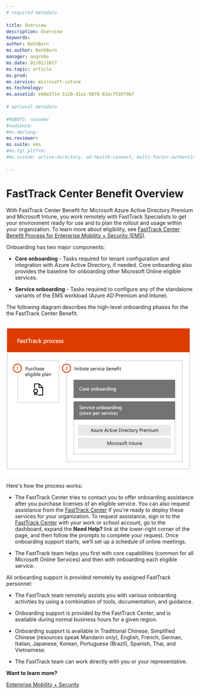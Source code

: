 ```yaml
---
# required metadata

title: Overview
description: Overview
keywords:
author: NathBarn
ms.author: NathBarn
manager: angrobe
ms.date: 02/01/2017
ms.topic: article
ms.prod:
ms.service: microsoft-intune
ms.technology:
ms.assetid: e60e3714-5120-41e2-9878-83ac75107967

# optional metadata

#ROBOTS: noindex
#audience:
#ms.devlang:
ms.reviewer:
ms.suite: ems
#ms.tgt_pltfrm:
#ms.custom: active-directory, ad-health-connect, multi-factor-authentication, microsoft-intune

---
```


# FastTrack Center Benefit Overview

With FastTrack Center Benefit for Microsoft Azure Active Directory Premium and Microsoft Intune, you work remotely with FastTrack Specialists to get your environment ready for use and to plan the rollout and usage within your organization. To learn more about eligibility, see [FastTrack Center Benefit Process for Enterprise Mobility + Security (EMS)](fasttrack-center-benefit-process-for-enterprise-mobility-suite-ems.md).


Onboarding has two major components:

-   **Core onboarding** - Tasks required for tenant configuration and integration with Azure Active Directory, if needed. Core onboarding also provides the baseline for onboarding other Microsoft Online eligible services.

-   **Service onboarding** - Tasks required to configure any of the standalone variants of the EMS workload (Azure AD Premium and Intune).

The following diagram describes the high-level onboarding phases for the the FastTrack Center Benefit.

![The high-level onboarding phases of using the FastTrack Center Benefit](./media/ft-onboarding-process.png)

Here's how the process works:

- The FastTrack Center tries to contact you to offer onboarding assistance after you purchase licenses of an eligible service. You can also request assistance from the [FastTrack Center](http://fasttrack.microsoft.com/) if you're ready to deploy these services for your organization. To request assistance, sign in to the [FastTrack Center](http://fasttrack.microsoft.com/) with your work or school account, go to the dashboard, expand the **Need Help?** link at the lower-right corner of the page, and then follow the prompts to complete your request. Once onboarding support starts, we’ll set up a schedule of online meetings.

-   The FastTrack team helps you first with core capabilities (common for all Microsoft Online Services) and then with onboarding each eligible service.

All onboarding support is provided remotely by assigned FastTrack personnel:

-   The FastTrack team remotely assists you with various onboarding activities by using a combination of tools, documentation, and guidance.

-   Onboarding support is provided by the FastTrack Center, and is available during normal business hours for a given region.

-   Onboarding support is available in Traditional Chinese, Simplified Chinese (resources speak Mandarin only), English, French, German, Italian, Japanese, Korean, Portuguese (Brazil), Spanish, Thai, and Vietnamese.

-   The FastTrack team can work directly with you or your representative.

**Want to learn more?**

[Enterprise Mobility + Security](https://www.microsoft.com/en-us/cloud-platform/enterprise-mobility)
